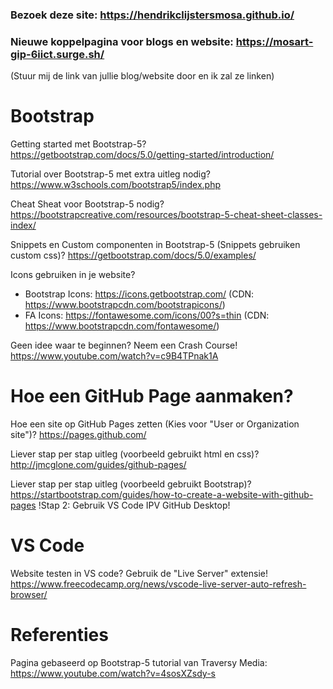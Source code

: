 ### Bezoek deze site: https://hendrikclijstersmosa.github.io/
### Nieuwe koppelpagina voor blogs en website: https://mosart-gip-6iict.surge.sh/
(Stuur mij de link van jullie blog/website door en ik zal ze linken)


# Bootstrap

Getting started met Bootstrap-5?
https://getbootstrap.com/docs/5.0/getting-started/introduction/

Tutorial over Bootstrap-5 met extra uitleg nodig?
https://www.w3schools.com/bootstrap5/index.php

Cheat Sheat voor Bootstrap-5 nodig?
https://bootstrapcreative.com/resources/bootstrap-5-cheat-sheet-classes-index/

Snippets en Custom componenten in Bootstrap-5 (Snippets gebruiken custom css)? 
https://getbootstrap.com/docs/5.0/examples/

Icons gebruiken in je website? 
- Bootstrap Icons: https://icons.getbootstrap.com/         (CDN: https://www.bootstrapcdn.com/bootstrapicons/)
- FA Icons:    https://fontawesome.com/icons/00?s=thin (CDN: https://www.bootstrapcdn.com/fontawesome/)

Geen idee waar te beginnen? Neem een Crash Course! 
https://www.youtube.com/watch?v=c9B4TPnak1A


# Hoe een GitHub Page aanmaken?

Hoe een site op GitHub Pages zetten (Kies voor "User or Organization site")?
https://pages.github.com/ 


Liever stap per stap uitleg (voorbeeld gebruikt html en css)? 
http://jmcglone.com/guides/github-pages/


Liever stap per stap uitleg (voorbeeld gebruikt Bootstrap)?
https://startbootstrap.com/guides/how-to-create-a-website-with-github-pages
!Stap 2: Gebruik VS Code IPV GitHub Desktop!

# VS Code

Website testen in VS code? Gebruik de "Live Server" extensie!
https://www.freecodecamp.org/news/vscode-live-server-auto-refresh-browser/


# Referenties

Pagina gebaseerd op Bootstrap-5 tutorial van Traversy Media:
https://www.youtube.com/watch?v=4sosXZsdy-s
